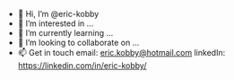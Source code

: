 - 👋 Hi, I’m @eric-kobby
- 👀 I’m interested in ...
- 🌱 I’m currently learning ...
- 💞️ I’m looking to collaborate on ...
- 📫 Get in touch 
    email: eric.kobby@hotmail.com
    linkedIn: https://linkedin.com/in/eric-kobby/

<!---
eric-kobby/eric-kobby is a ✨ special ✨ repository because its `README.md` (this file) appears on your GitHub profile.
You can click the Preview link to take a look at your changes.
--->
